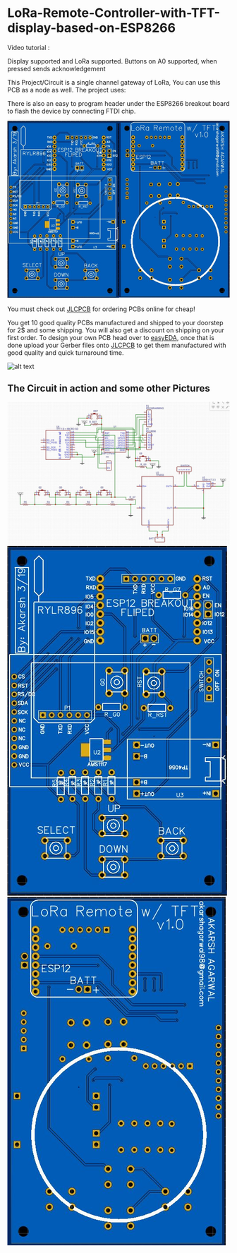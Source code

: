 # LoRa-Remote-Controller-with-TFT-display-based-on-ESP8266

Video tutorial : 

Display supported and LoRa supported. Buttons on A0 supported, when pressed sends acknowledgement


This Project/Circuit is a single channel gateway of LoRa, You can use this PCB as a node as well. The project uses:

There is also an easy to program header under the ESP8266 breakout board to flash the device by connecting FTDI chip.

![alt text](https://github.com/akarsh98/LoRa-Remote-Controller-with-TFT-display-based-on-ESP8266/blob/master/screenshots/full_pcb.png?raw=true)

You must check out [JLCPCB](https://jlcpcb.com/m) for ordering PCBs online for cheap!

You get 10 good quality PCBs manufactured and shipped to your doorstep for 2$ and some shipping. You will also get a discount on shipping on your first order. To design your own PCB head over to [easyEDA](https://easyeda.com/), once that is done upload your Gerber files onto [JLCPCB](https://jlcpcb.com/m) to get them manufactured with good quality and quick turnaround time.

![alt text](https://github.com/akarsh98/DFRobot-LoRa-Firebeetle-Code/blob/master/SCREENSHOTS/JLCFULL.jpg?raw=true)


## The Circuit in action and some other Pictures

![alt text](https://github.com/akarsh98/LoRa-Remote-Controller-with-TFT-display-based-on-ESP8266/blob/master/screenshots/schematic.JPG?raw=true)
![alt text](https://github.com/akarsh98/LoRa-Remote-Controller-with-TFT-display-based-on-ESP8266/blob/master/screenshots/pcb_f.JPG?raw=true)
![alt text](https://github.com/akarsh98/LoRa-Remote-Controller-with-TFT-display-based-on-ESP8266/blob/master/screenshots/pcb.JPG?raw=true)
